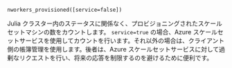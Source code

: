 ```
nworkers_provisioned([service=false])
```

Julia クラスター内のステータスに関係なく、プロビジョニングされたスケールセットマシンの数をカウントします。 `service=true` の場合、Azure スケールセットサービスを使用してカウントを行います。それ以外の場合は、クライアント側の帳簿管理を使用します。後者は、Azure スケールセットサービスに対して過剰なリクエストを行い、将来の応答を制限するのを避けるために便利です。
